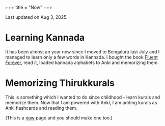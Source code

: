 +++
title = "Now"
+++

Last updated on Aug 3, 2025.

# Learning Kannada

It has been almost an year now since I moved to Bengaluru last July and I managed to learn only a few words in Kannada.
I bought the book [Fluent Forever](https://fluent-forever.com/book/), read it, loaded kannada alphabets to Anki and memorizing them.

# Memorizing Thirukkurals

This is something which I wanted to do since childhood - learn kurals and memorize them.
Now that I am powered with Anki, I am adding kurals as Anki flashcards and reading them.

(This is a [now](https://nownownow.com/about) page and you should make one too.)
